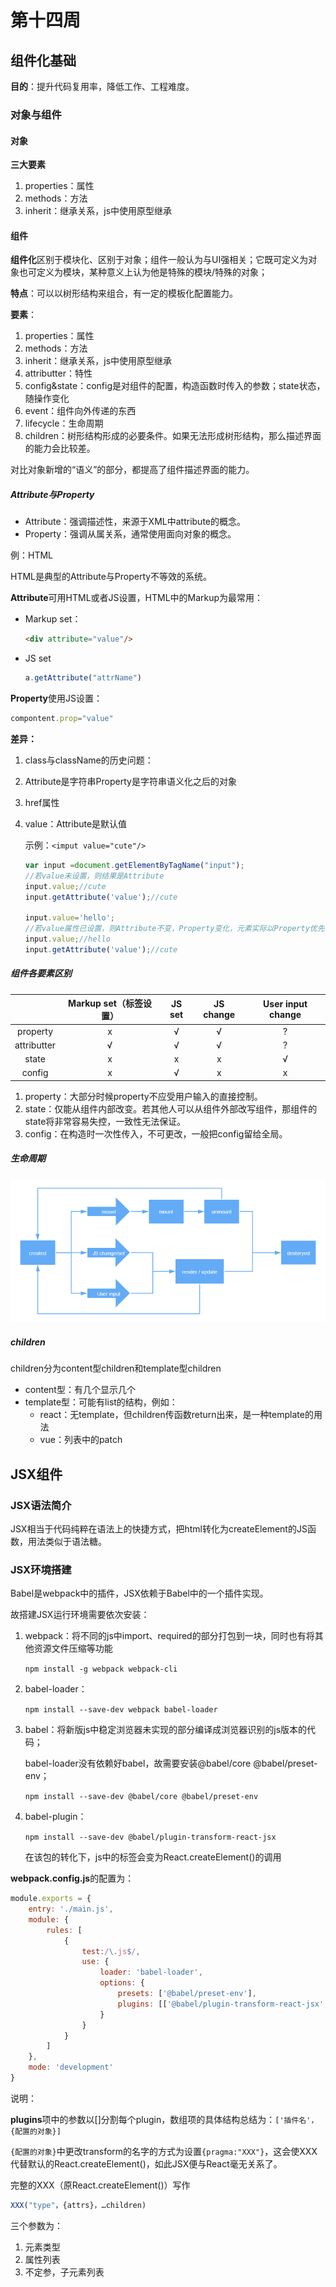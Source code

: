 # 第十四周

## 组件化基础

**目的**：提升代码复用率，降低工作、工程难度。

### 对象与组件

#### 对象

**三大要素**

1. properties：属性
2. methods：方法
3. inherit：继承关系，js中使用原型继承

#### 组件

**组件化**区别于模块化、区别于对象；组件一般认为与UI强相关；它既可定义为对象也可定义为模块，某种意义上认为他是特殊的模块/特殊的对象；

**特点**：可以以树形结构来组合，有一定的模板化配置能力。

**要素**：

1. properties：属性
2. methods：方法
3. inherit：继承关系，js中使用原型继承
4. attributter：特性
5. config&state：config是对组件的配置，构造函数时传入的参数；state状态，随操作变化
6. event：组件向外传递的东西
7. lifecycle：生命周期
8. children：树形结构形成的必要条件。如果无法形成树形结构，那么描述界面的能力会比较差。

对比对象新增的“语义”的部分，都提高了组件描述界面的能力。

##### Attribute与Property

- Attribute：强调描述性，来源于XML中attribute的概念。
- Property：强调从属关系，通常使用面向对象的概念。

例：HTML

HTML是典型的Attribute与Property不等效的系统。

**Attribute**可用HTML或者JS设置，HTML中的Markup为最常用：

- Markup set：

  ```html
  <div attribute="value"/>
  ```

- JS set

  ```javascript
  a.getAttribute("attrName")
  ```

**Property**使用JS设置：

```javascript
compontent.prop="value"
```

**差异：**

1. class与className的历史问题：

2. Attribute是字符串Property是字符串语义化之后的对象

3. href属性

4. value：Attribute是默认值

   示例：`<imput value="cute"/>`

   ```javascript
   var input =document.getElementByTagName("input");
   //若value未设置，则结果是Attribute
   input.value;//cute
   input.getAttribute('value');//cute
   
   input.value='hello';
   //若value属性已设置，则Attribute不变，Property变化，元素实际以Property优先
   input.value;//hello
   input.getAttribute('value');//cute
   ```

   

##### 组件各要素区别

|             | Markup set（标签设置） | JS set | JS change | User input change |
| :---------: | :--------------------: | :----: | :-------: | :---------------: |
|  property   |           x            |   √    |     √     |         ?         |
| attributter |           √            |   √    |     √     |         ?         |
|    state    |           x            |   x    |     x     |         √         |
|   config    |           x            |   √    |     x     |         x         |

1. property：大部分时候property不应受用户输入的直接控制。
2. state：仅能从组件内部改变。若其他人可以从组件外部改写组件，那组件的state将非常容易失控，一致性无法保证。
3. config：在构造时一次性传入，不可更改，一般把config留给全局。

##### 生命周期

![](./img/lifecycle.png)

##### children

children分为content型children和template型children

- content型：有几个显示几个
- template型：可能有list的结构，例如：
  - react：无template，但children传函数return出来，是一种template的用法
  - vue：列表中的patch

## JSX组件

### JSX语法简介

JSX相当于代码纯粹在语法上的快捷方式，把html转化为createElement的JS函数，用法类似于语法糖。

### JSX环境搭建

Babel是webpack中的插件，JSX依赖于Babel中的一个插件实现。

故搭建JSX运行环境需要依次安装：

1. webpack：将不同的js中import、required的部分打包到一块，同时也有将其他资源文件压缩等功能

   `npm install -g webpack webpack-cli`

2. babel-loader：

   `npm install --save-dev webpack babel-loader`

3. babel：将新版js中稳定浏览器未实现的部分编译成浏览器识别的js版本的代码；

   babel-loader没有依赖好babel，故需要安装@babel/core @babel/preset-env；

   `npm install --save-dev @babel/core @babel/preset-env`

4. babel-plugin：

   `npm install --save-dev @babel/plugin-transform-react-jsx`

   在该包的转化下，js中的标签会变为React.createElement()的调用

**webpack.config.js**的配置为：

```javascript
module.exports = {
    entry: './main.js',
    module: {
        rules: [
            {
                test:/\.js$/,
                use: {
                    loader: 'babel-loader',
                    options: {
                        presets: ['@babel/preset-env'],
                        plugins: [['@babel/plugin-transform-react-jsx', {pragma:'createElement'}]]
                    }
                }
            }
        ]
    },
    mode: 'development'
}
```

说明：

**plugins**项中的参数以[]分割每个plugin，数组项的具体结构总结为：`['插件名'，{配置的对象}]`

`{配置的对象}`中更改transform的名字的方式为设置`{pragma:"XXX"}`，这会使XXX代替默认的React.createElement()，如此JSX便与React毫无关系了。

完整的XXX（原React.createElement()）写作

```javascript
XXX("type"，{attrs}，…children)
```

三个参数为：

1. 元素类型
2. 属性列表
3. 不定参，子元素列表
